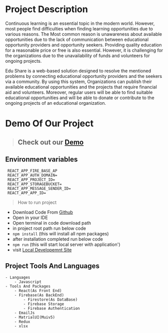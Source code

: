 # Project Description

Continuous learning is an essential topic in the modern world. However, most people find
difficulties when finding learning opportunities due to various reasons. The Most common
reason is unawareness about available opportunities due to the lack of communication between
educational opportunity providers and opportunity seekers.
Providing quality education for a reasonable price or free is also essential. However, it is
challenging for the organizations due to the unavailability of funds and volunteers for ongoing
projects.

Edu Share is a web-based solution designed to resolve the mentioned problems by connecting
educational opportunity providers and the seekers via a community.
By using this system, Organizations can publish their available educational opportunities and
the projects that require financial aid and volunteers. Moreover, regular users will be able to
find suitable educational opportunities and will be able to donate or contribute to the ongoing
projects of an educational organization.

# Demo Of Our Project

> ## Check out our [Demo](https://edushareorg.netlify.app/)

## Environment variables

```
 REACT_APP_FIRE_BASE_AP
 REACT_APP_AUTH_DOMAIN=
 REACT_APP_PROJECT_ID=
 REACT_APP_STORAGEBUCKET=
 REACT_APP_MESSAGE_SENDER_ID=
 REACT_APP_APP_ID=
```

> How to run project

- Download Code From [Github](https://github.com/heshanm27/EduShare/archive/refs/heads/main.zip)
- Open in your IDE
- Open terminal in code download path
- in project root path run below code
- `npm install` (this will install all npm packages)
- after installation completed run below code
- `npm run` (this will start local server with application')
- visit [Local Developemnt Site](http://localhost:3000/)

## Project Tools And Languages

    - Languages
        - Javascript
    - Tools And Packages
        - React(As Front End)
        - Firebase(As BackEnd)
            - Firestore(As DataBase)
            - Firebase Storage
            - Firebase Authentication
        - EmailJs
        - MatrialUI(Muiv5)
        - Redux
        - xlsx
